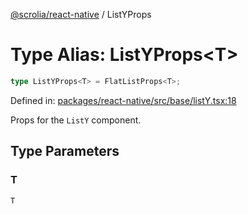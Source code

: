 [@scrolia/react-native](../README.md) / ListYProps

# Type Alias: ListYProps\<T\>

```ts
type ListYProps<T> = FlatListProps<T>;
```

Defined in: [packages/react-native/src/base/listY.tsx:18](https://github.com/alpheus-day/scrolia/blob/a7062c82222b0dcb500e88f7ca3fff69b13a5fcd/packages/react-native/src/base/listY.tsx#L18)

Props for the `ListY` component.

## Type Parameters

### T

`T`
